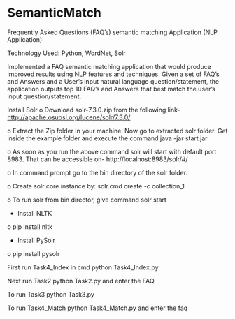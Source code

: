 # SemanticMatch

Frequently Asked Questions (FAQ’s) semantic matching Application (NLP Application)     
        
Technology Used: Python, WordNet, Solr					      

Implemented a FAQ semantic matching application that would produce improved results using NLP features and techniques. Given a set of FAQ’s and Answers and a User’s input natural language question/statement, the application outputs top 10 FAQ’s and Answers that best match the user’s input question/statement.



Install Solr
o	Download solr-7.3.0.zip from the following link-
http://apache.osuosl.org/lucene/solr/7.3.0/


o	Extract the Zip folder in your machine. Now go to extracted solr folder. Get inside the example folder and execute the command
java -jar start.jar


o	As soon as you run the above command solr will start with default port 8983. That can be accessible on- 
http://localhost:8983/solr/#/


o	In command prompt go to the bin directory of the solr folder. 


o	Create solr core instance by: 
solr.cmd create -c collection_1


o	To run solr from bin director, give command
solr start

-	Install NLTK


o	pip install nltk
-	Install PySolr

o	pip install pysolr


First run Task4_Index in cmd
python Task4_Index.py 

Next run Task2
python Task2.py and enter the FAQ

To run Task3
python Task3.py

To run Task4_Match
python Task4_Match.py and enter the faq

